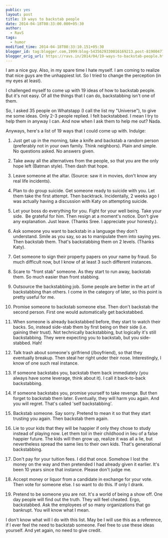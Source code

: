 ```yaml
---
public: yes
layout: post
title: 19 ways to backstab people
date: 2014-04-18T08:33:00.000+05:30
author:
  - RavS
tags:
  - humor
modified_time: 2014-04-18T08:33:10.151+05:30
blogger_id: tag:blogger.com,1999:blog-5435629330016169213.post-8190047772186960284
blogger_orig_url: https://ravs.in/2014/04/19-ways-to-backstab-people.html
---
```


I am a nice guy. Also, in my spare time I hate myself. I am coming to realize that nice guys are the unhappiest lot. So I tried to change the perception (in my eyes at least). 

I challenged myself to come up with 19 ideas of how to backstab people. But it's not easy. Of all the things that I can do, backstabbing isn't one of them. 

So, I asked 35 people on Whatstapp (I call the list my "Universe"), to give me some ideas. Only 2-3 people replied. I felt backstabbed. I mean I try to help them in anyway I can. And now when I ask them to help me out? Nada. 

Anyways, here's a list of 19 ways that I could come up with. Indulge: 

1. Just get up in the morning, take a knife and backstab a random person (preferably not in your own family. Think neighbors). Plain and simple. No questions asked. No answers given.

2. Take away all the alternatives from the people, so that you are the only hope left (Batman style). Then dash that hope. 

3. Leave someone at the altar. (Source: saw it in movies, don't know any real life incidents).

4. Plan to do group suicide. Get someone ready to suicide with you. Let them take the first attempt. Then backtrack. Incidentally, 2 weeks ago I was actually having a discussion with Katy on attempting suicide.

5. Let your boss do everything for you. Fight for your well being. Take your side.  Be grateful for him. Then resign at a moment's notice. Don't give any explanation. Just leave. (Thanks Sree. I appreciate your honesty.).

6. Ask someone you want to backstab in a language they don't understand. Smile as you say, so as to manipulate them into saying yes. Then backstab them. That's backstabbing them on 2 levels. (Thanks Katy).

7. Get someone to sign their property papers on your name by fraud. So much difficult now, but I know of at least 3 such different instances. 

8. Scare to "front stab" someone. As they start to run away, backstab them. So much easier than front stabbing. 

9. Outsource the backstabbing job. Some people are better in the art of backstabbing than others. I come in the category of later, so this point is pretty useful for me.

10. Promise someone to backstab someone else. Then don't backstab the second person. First one would automatically get backstabbed. 

11. When someone is already backstabbed before, they start to watch their backs. So, instead side-stab them by first being on their side (i.e. gaining their trust). Not technically backstabbing, but logically it's still backstabbing. They were expecting you to backstab, but you side-stabbed. Hah!

12. Talk trash about someone's girlfriend (/boyfriend), so that they eventually breakup. Then steal her right under their nose. Interestingly, I know of one such real instance. 

13. If someone backstabs you, backstab them back immediately (you always have some leverage, think about it). I call it back-to-back backstabbing. 

14. If someone backstabs you, promise yourself to take revenge. But then forget to backstab them later. Eventually, they will harm you again. And you will regret. That's called 'self backstabbing'. 

15. Backstab someone. Say sorry. Pretend to mean it so that they start trusting you again. Then backstab them again. 

16. Lie to your kids that they will be happier if only they chose to study instead of playing now. Let them toil in their childhood in lieu of a false happier future. The kids will then grow up, realize it was all a lie, but nevertheless spread the same lies to their own kids. That's generational backstabbing. 

17. Don't pay for your tuition fees. I did that once. Somehow I lost the money on the way and then pretended I had already given it earlier. It's been 10 years since that instance. Please don't judge me.

18. Accept money or liquor from a candidate in exchange for your vote. Then vote for someone else. I so want to do this. If only I drank.

19. Pretend to be someone you are not. It's a world of being a show off. One day people will find out the truth. They will feel cheated. Ergo, backstabbed. Ask the employees of so many organizations that go bankrupt. You will know what I mean.

I don't know what will I do with this list. May be I will use this as a reference, if I ever feel the need to backstab someone. Feel free to use these ideas yourself. And yet again, no need to give credit.

